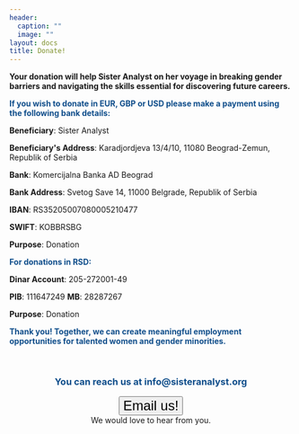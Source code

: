 ```yaml
---
header:
  caption: ""
  image: ""
layout: docs
title: Donate!
---
```


<b>Your donation will help Sister Analyst on her voyage in breaking gender barriers and navigating the skills essential for discovering future careers.</b> 

<b><span style="color: #104E8B">If you wish to donate in EUR, GBP or USD please make a payment using the following bank details:</span></b>

**Beneficiary**: Sister Analyst

**Beneficiary's Address**: Karadjordjeva 13/4/10, 11080 Beograd-Zemun, Republik of Serbia

**Bank**: Komercijalna Banka AD Beograd

**Bank Address**: Svetog Save 14, 11000 Belgrade, Republik of Serbia

**IBAN**: RS35205007080005210477

**SWIFT**: KOBBRSBG

**Purpose**: Donation

<b><span style="color: #104E8B">For donations in RSD:</span></b>

**Dinar Account**: 205-272001-49

**PIB**: 111647249
**MB**: 28287267

**Purpose**: Donation


<b><span style="color: #104E8B">Thank you! Together, we can create meaningful employment opportunities for talented women and gender minorities.</span></b>

<br>
<center><h3><span style="color: #104E8B"><b><p>You can reach us at info@sisteranalyst.org</span></h2></b></p>
<a href="mailto:info@sisteranalyst.org"><button style="font-size:24px">Email us! <i class="fa fa-envelope"></i></button></a><br>We would love to hear from you. </center>

